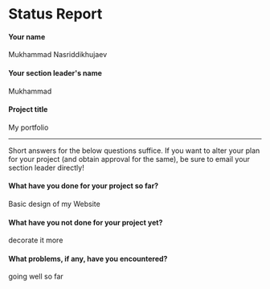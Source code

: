 # Status Report

#### Your name

Mukhammad Nasriddikhujaev

#### Your section leader's name

Mukhammad

#### Project title

My portfolio

***

Short answers for the below questions suffice. If you want to alter your plan for your project (and obtain approval for the same), be sure to email your section leader directly!

#### What have you done for your project so far?

Basic design of my Website 

#### What have you not done for your project yet?

decorate it more

#### What problems, if any, have you encountered?

going well so far
